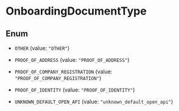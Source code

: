 

# OnboardingDocumentType

## Enum


* `OTHER` (value: `"OTHER"`)

* `PROOF_OF_ADDRESS` (value: `"PROOF_OF_ADDRESS"`)

* `PROOF_OF_COMPANY_REGISTRATION` (value: `"PROOF_OF_COMPANY_REGISTRATION"`)

* `PROOF_OF_IDENTITY` (value: `"PROOF_OF_IDENTITY"`)

* `UNKNOWN_DEFAULT_OPEN_API` (value: `"unknown_default_open_api"`)




